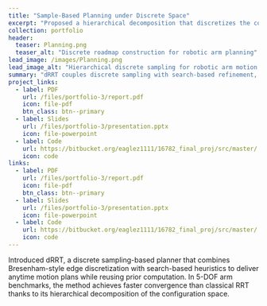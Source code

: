 ```yaml
---
title: "Sample-Based Planning under Discrete Space"
excerpt: "Proposed a hierarchical decomposition that discretizes the continuous sample space of PRM/RRT algorithms to tighten completeness guarantees."
collection: portfolio
header:
  teaser: Planning.png
  teaser_alt: "Discrete roadmap construction for robotic arm planning"
lead_image: /images/Planning.png
lead_image_alt: "Hierarchical discrete sampling for robotic arm motion planning"
summary: "dRRT couples discrete sampling with search-based refinement, reusing computation to accelerate 5-DOF arm planning versus traditional RRT."
project_links:
  - label: PDF
    url: /files/portfolio-3/report.pdf
    icon: file-pdf
    btn_class: btn--primary
  - label: Slides
    url: /files/portfolio-3/presentation.pptx
    icon: file-powerpoint
  - label: Code
    url: https://bitbucket.org/eaglez1111/16782_final_proj/src/master/
    icon: code
links:
  - label: PDF
    url: /files/portfolio-3/report.pdf
    icon: file-pdf
    btn_class: btn--primary
  - label: Slides
    url: /files/portfolio-3/presentation.pptx
    icon: file-powerpoint
  - label: Code
    url: https://bitbucket.org/eaglez1111/16782_final_proj/src/master/
    icon: code
---
```


Introduced dRRT, a discrete sampling-based planner that combines Bresenham-style edge discretization with search-based heuristics to deliver anytime motion plans while reusing prior computation. In 5-DOF arm benchmarks, the method achieves faster convergence than classical RRT thanks to its hierarchical decomposition of the configuration space.
